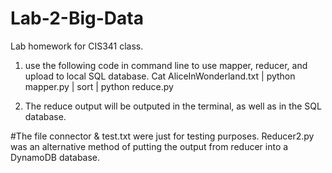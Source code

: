 # Lab-2-Big-Data
Lab homework for CIS341 class.

1. use the following code in command line to use mapper, reducer,  and upload to local SQL database. Cat AliceInWonderland.txt | python mapper.py | sort | python reduce.py

2. The reduce output will be outputed in the terminal, as well as in the SQL database.

#The file connector & test.txt were just for testing purposes. Reducer2.py was an alternative method of putting the output from reducer into a DynamoDB database. 
